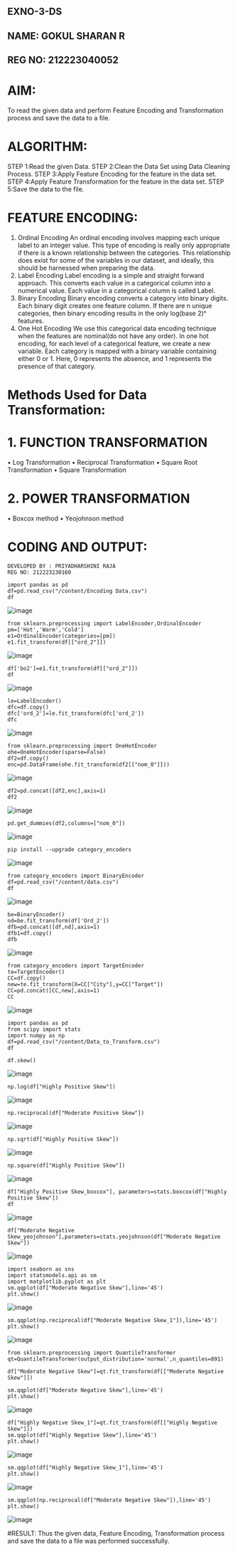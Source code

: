 ## EXNO-3-DS
## NAME: GOKUL SHARAN R
## REG NO: 212223040052

# AIM:
To read the given data and perform Feature Encoding and Transformation process and save the data to a file.

# ALGORITHM:
STEP 1:Read the given Data.
STEP 2:Clean the Data Set using Data Cleaning Process.
STEP 3:Apply Feature Encoding for the feature in the data set.
STEP 4:Apply Feature Transformation for the feature in the data set.
STEP 5:Save the data to the file.

# FEATURE ENCODING:
1. Ordinal Encoding
An ordinal encoding involves mapping each unique label to an integer value. This type of encoding is really only appropriate if there is a known relationship between the categories. This relationship does exist for some of the variables in our dataset, and ideally, this should be harnessed when preparing the data.
2. Label Encoding
Label encoding is a simple and straight forward approach. This converts each value in a categorical column into a numerical value. Each value in a categorical column is called Label.
3. Binary Encoding
Binary encoding converts a category into binary digits. Each binary digit creates one feature column. If there are n unique categories, then binary encoding results in the only log(base 2)ⁿ features.
4. One Hot Encoding
We use this categorical data encoding technique when the features are nominal(do not have any order). In one hot encoding, for each level of a categorical feature, we create a new variable. Each category is mapped with a binary variable containing either 0 or 1. Here, 0 represents the absence, and 1 represents the presence of that category.

# Methods Used for Data Transformation:
  # 1. FUNCTION TRANSFORMATION
• Log Transformation
• Reciprocal Transformation
• Square Root Transformation
• Square Transformation
  # 2. POWER TRANSFORMATION
• Boxcox method
• Yeojohnson method

# CODING AND OUTPUT:
  ```
DEVELOPED BY : PRIYADHARSHINI RAJA
REG NO: 212223230160
```
```
import pandas as pd
df=pd.read_csv("/content/Encoding Data.csv")
df
```
![image](https://github.com/user-attachments/assets/48e55c78-b140-4c59-a597-4c2ffa10ba3c)
```
from sklearn.preprocessing import LabelEncoder,OrdinalEncoder
pm=['Hot','Warm','Cold']
e1=OrdinalEncoder(categories=[pm])
e1.fit_transform(df[["ord_2"]])
```
![image](https://github.com/user-attachments/assets/6202e425-9dac-4419-a7d9-b3d079c1281d)
```
df['bo2']=e1.fit_transform(df[["ord_2"]])
df
```
![image](https://github.com/user-attachments/assets/30ad00dd-bd64-4e1c-a4aa-9e7ef6bba02a)

```
le=LabelEncoder()
dfc=df.copy()
dfc['ord_2']=le.fit_transform(dfc['ord_2'])
dfc
```
![image](https://github.com/user-attachments/assets/28f0ee9e-203a-4f73-9eb5-110d7cc095b3)

```
from sklearn.preprocessing import OneHotEncoder
ohe=OneHotEncoder(sparse=False)
df2=df.copy()
enc=pd.DataFrame(ohe.fit_transform(df2[["nom_0"]]))
```
![image](https://github.com/user-attachments/assets/5d31c908-ff0f-4c56-851b-678e86af733f)

```
df2=pd.concat([df2,enc],axis=1)
df2
```
![image](https://github.com/user-attachments/assets/1f6868a8-969b-4d48-886d-90bbb2f6ba85)

```
pd.get_dummies(df2,columns=["nom_0"])
```
![image](https://github.com/user-attachments/assets/e5475c43-f6bf-484e-9efe-9f58fcb5656f)
```
pip install --upgrade category_encoders
```
![image](https://github.com/user-attachments/assets/786cd3e4-1ac6-4ddf-a9c8-e5b898a7ae0e)

```
from category_encoders import BinaryEncoder
df=pd.read_csv("/content/data.csv")
df
```
![image](https://github.com/user-attachments/assets/076d4e69-0db3-46c3-af19-bb79fde87021)

```
be=BinaryEncoder()
nd=be.fit_transform(df['Ord_2'])
dfb=pd.concat([df,nd],axis=1)
dfb1=df.copy()
dfb
```
![image](https://github.com/user-attachments/assets/6b44ebc2-3f48-4132-b586-72bf5586569c)

```
from category_encoders import TargetEncoder
te=TargetEncoder()
CC=df.copy()
new=te.fit_transform(X=CC["City"],y=CC["Target"])
CC=pd.concat([CC,new],axis=1)
CC
```
![image](https://github.com/user-attachments/assets/4b769be3-75a8-4c9e-b911-ef21f4b8f454)

```
import pandas as pd
from scipy import stats
import numpy as np
df=pd.read_csv("/content/Data_to_Transform.csv")
df
```

```
df.skew()
```
![image](https://github.com/user-attachments/assets/c08080a9-b7f2-4386-98df-bb4e21925b16)

```
np.log(df["Highly Positive Skew"])
```
![image](https://github.com/user-attachments/assets/9fcc0422-cf05-461c-b273-df5a8a47cc45)

```
np.reciprocal(df["Moderate Positive Skew"])
```
![image](https://github.com/user-attachments/assets/e9d6c413-5656-41f6-9d77-12e29c6005e3)

```
np.sqrt(df["Highly Positive Skew"])
```
![image](https://github.com/user-attachments/assets/bc8e70b9-eaf1-4328-a6cb-e7822062f7f5)

```
np.square(df["Highly Positive Skew"])
```
![image](https://github.com/user-attachments/assets/1f640aca-1bd1-4a1a-8d53-42689b5d42d0)

```
df["Highly Positive Skew_boxcox"], parameters=stats.boxcox(df["Highly Positive Skew"])
df
```
![image](https://github.com/user-attachments/assets/628eecf3-9067-42b3-adbf-d2598efbbac5)

```
df["Moderate Negative Skew_yeojohnson"],parameters=stats.yeojohnson(df["Moderate Negative Skew"])
```
![image](https://github.com/user-attachments/assets/5bdfdcad-db7c-492c-94d1-7b38800e94f3)

```
import seaborn as sns
import statsmodels.api as sm
import matplotlib.pyplot as plt
sm.qqplot(df["Moderate Negative Skew"],line='45')
plt.show()
```
![image](https://github.com/user-attachments/assets/8a437486-eee0-4c62-9ecd-33957b18541a)

```
sm.qqplot(np.reciprocal(df["Moderate Negative Skew_1"]),line='45')
plt.show()
```
![image](https://github.com/user-attachments/assets/a6a6a3dd-25af-4778-93e6-15c599b0da53)

```
from sklearn.preprocessing import QuantileTransformer
qt=QuantileTransformer(output_distribution='normal',n_quantiles=891)

df["Moderate Negative Skew"]=qt.fit_transform(df[["Moderate Negative Skew"]])

sm.qqplot(df["Moderate Negative Skew"],line='45')
plt.show()
```
![image](https://github.com/user-attachments/assets/1ed95f51-a621-4d10-905d-91bbf2b5044d)

```
df["Highly Negative Skew_1"]=qt.fit_transform(df[["Highly Negative Skew"]])
sm.qqplot(df["Highly Negative Skew"],line='45')
plt.show()
```
![image](https://github.com/user-attachments/assets/477f7aad-f8a4-4e1e-98e5-f1c6ea6740c1)

```
sm.qqplot(df["Highly Negative Skew_1"],line='45')
plt.show()
```
![image](https://github.com/user-attachments/assets/86c68bd7-fab7-4c68-99a3-01b826191813)

```
sm.qqplot(np.reciprocal(df["Moderate Negative Skew"]),line='45')
plt.show()
```
![image](https://github.com/user-attachments/assets/93bd3f83-5292-43fb-a7e2-5ac084f4e157)



#RESULT:
  Thus the given data, Feature Encoding, Transformation process and save the data to a file was performed successfully.     

       

